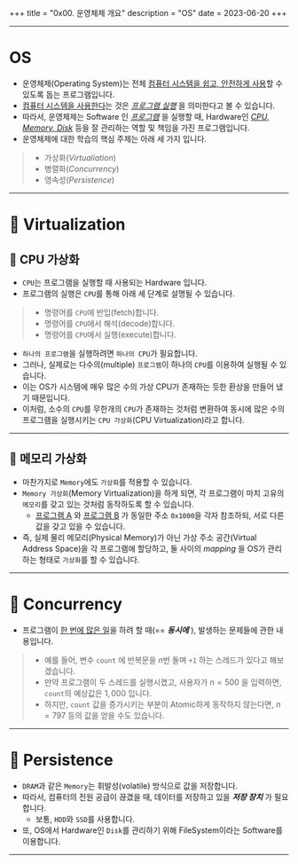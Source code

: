 +++
title = "0x00. 운영체제 개요"
description = "OS"
date = 2023-06-20
+++

---

# OS
- 운영체제(<txtred>Operating System</txtred>)는 전체 <u>컴퓨터 시스템을 쉽고, 안전하게 사용</u>할 수 있도록 돕는 프로그램입니다.
- <u>컴퓨터 시스템을 사용한다</u>는 것은 <u>*프로그램 실행*</u> 을 의미한다고 볼 수 있습니다.
- 따라서, 운영체제는 <txtylw>Software</txtylw> 인 <u>*프로그램*</u> 을 실행할 때, <txtylw>Hardware</txtylw>인 <u>*CPU, Memory, Disk*</u> 등을 잘 관리하는 역할 및 책임을 가진 프로그램입니다.
- 운영체제에 대한 학습의 핵심 주제는 아래 세 가지 입니다.
> - 가상화(<txtred>*Virtualiation*</txtred>)
> - 병렬화(<txtred>*Concurrency*</txtred>)
> - 영속성(<txtred>*Persistence*</txtred>)

---

# 📌 Virtualization


## 📎 CPU 가상화
- `CPU`는 프로그램을 실행할 때 사용되는 <txtylw>Hardware</txtylw> 입니다.
- 프로그램의 실행은 `CPU`를 통해 아래 세 단계로 설명될 수 있습니다.
> - 명령어를 `CPU`에 반입(<txtylw>fetch</txtylw>)합니다.
> - 명령어를 `CPU`에서 해석(<txtylw>decode</txtylw>)합니다.
> - 명령어를 `CPU`에서 실행(<txtylw>execute</txtylw>)합니다.

- `하나의 프로그램`을 실행하려면 `하나의 CPU`가 필요합니다.
- 그러나, 실제로는 다수의(<txtylw>multiple</txtylw>) `프로그램`이 <txtylw>하나</txtylw>의 `CPU`를 이용하여 실행될 수 있습니다.
- 이는 <txtred>OS</txtred>가 시스템에 매우 많은 수의 <txtylw>가상 CPU</txtylw>가 존재하는 듯한 환상을 만들어 냈기 때문입니다.
- 이처럼, 소수의 `CPU`를 무한개의 `CPU`가 존재하는 것처럼 변환하여 동시에 많은 수의 프로그램을 실행시키는 `CPU 가상화`(<txtred>CPU Virtualization</txtred>)라고 합니다.

---

## 📎 메모리 가상화
- 마찬가지로 `Memory`에도 `가상화`를 적용할 수 있습니다.
- `Memory 가상화`(<txtred>Memory Virtualization</txtred>)을 하게 되면, 각 프로그램이 마치 고유의 `메모리`를 갖고 있는 것처럼 동작하도록 할 수 있습니다.
    - <u>프로그램 A</u> 와 <u>프로그램 B</u> 가 동일한 주소 `0x1000`을 각자 참조하되, 서로 다른 값을 갖고 있을 수 있습니다.
- 즉, 실제 물리 메모리(<txtylw>Physical Memory</txtylw>)가 아닌 가상 주소 공간(<txtylw>Virtual Address Space</txtylw>)을 각 프로그램에 할당하고, 둘 사이의 *mapping* 을 <txtred>OS</txtred>가 관리하는 형태로 `가상화`를 할 수 있습니다.

---

# 📌 Concurrency
- 프로그램이 <u>한 번에 많은 일</u>을 하려 할 때(== ***동시에*** ), 발생하는 문제들에 관한 내용입니다.
> - 예를 들어, 변수 `count` 에 반복문을 $n$번 돌며 `+1` 하는 스레드가 있다고 해보겠습니다.
> - 만약 프로그램이 두 스레드를 실행시켰고, 사용자가 $n=500$ 을 입력하면, `count`의 <txtylw>예상값</txtylw>은 $1,000$ 입니다.
> - 하지만, `count` 값을 증가시키는 부분이 <txtred>Atomic</txtred>하게 동작하지 않는다면, $n=797$ 등의 값을 얻을 수도 있습니다.

---

# 📌 Persistence
- `DRAM`과 같은 `Memory`는 휘발성(<txtylw>volatile</txtylw>) 방식으로 값을 저장합니다.
- 따라서, 컴퓨터의 전원 공급이 끊겼을 때, 데이터를 저장하고 있을 ***저장 장치*** 가 필요합니다.
    - 보통, `HDD`와 `SSD`를 사용합니다.
- 또, <txtred>OS</txtred>에서 <txtylw>Hardware</txtylw>인 `Disk`를 관리하기 위해 <txtred>FileSystem</txtred>이라는 <txtylw>Software</txtylw>를 이용합니다.

---

